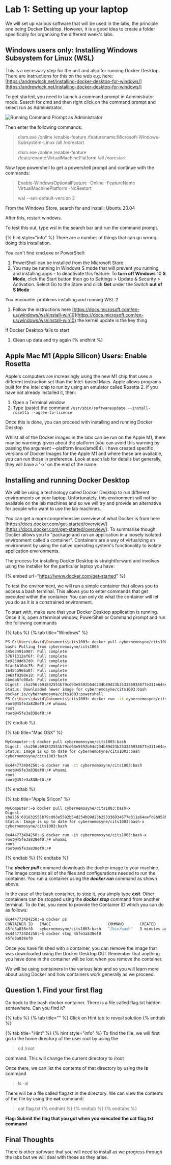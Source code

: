 # Lab 1: Setting up your laptop

We will set up various software that will be used in the labs, the principle one being Docker Desktop. However, it is a good idea to create a folder specifically for organising the different week's labs. 

## Windows users only: Installing Windows Subsystem for Linux \(WSL\)

This is a necessary step for the unit and also for running Docker Desktop. There are instructions for this on the web e.g. here: [https://andrewlock.net/installing-docker-desktop-for-windows/](https://andrewlock.net/installing-docker-desktop-for-windows/)

To get started, you need to launch a command prompt in Administrator mode. Search for cmd and then right click on the command prompt and select run as Administrator.

![Running Command Prompt as Administrator](.gitbook/assets/screen-shot-2021-06-30-at-10.12.47-am.png)

Then enter the following commands:

> dism.exe /online /enable-feature /featurename:Microsoft-Windows-Subsystem-Linux /all /norestart 
>
> dism.exe /online /enable-feature /featurename:VirtualMachinePlatform /all /norestart

Now type powershell to get a powershell prompt and continue with the commands:

> Enable-WindowsOptionalFeature -Online -FeatureName VirtualMachinePlatform -NoRestart
>
> wsl --set-default-version 2

From the Windows Store, search for and install: Ubuntu 20.04

After this, restart windows. 

To test this out, type wsl in the search bar and run the command prompt. 

{% hint style="info" %}
There are a number of things that can go wrong doing this installation.

You can't find cmd.exe or PowerShell:

1. PowerShell can be installed from the Microsoft Store.
2. You may be running in Windows S mode that will prevent you running and installing apps - to deactivate this feature: To **turn off Windows** 10 **S Mode**, click the Start button then go to Settings &gt; Update & Security &gt; Activation. Select Go to the Store and click **Get** under the Switch **out of S Mode**

You encounter problems installing and running WSL 2

1. Follow the instructions here [https://docs.microsoft.com/en-us/windows/wsl/install-win10](https://docs.microsoft.com/en-us/windows/wsl/install-win10) the kernel update is the key thing

If Docker Desktop fails to start

1. Clean up data and try again
{% endhint %}



## Apple Mac M1 \(Apple Silicon\) Users: Enable Rosetta

Apple's computers are increasingly using the new M1 chip that uses a different instruction set than the Intel-based Macs. Apple allows programs built for the Intel chip to run by using an emulator called Rosetta 2. If you have not already installed it, then:

1. Open a Terminal window
2. Type \(paste\) the command `/usr/sbin/softwareupdate --install-rosetta --agree-to-license`

Once this is done, you can proceed with installing and running Docker Desktop

Whilst all of the Docker images in the labs can be run on the Apple M1, there may be warnings given about the platform \(you can avoid this warning by passing the argument --platform linux/amd64\). I have created specific versions of Docker Images for the Apple M1 and where these are available, you can run those in preference. Look at each lab for details but generally, they will have a '-x' on the end of the name.

## Installing and running Docker Desktop

We will be using a technology called Docker Desktop to run different environments on your laptop. Unfortunately, this environment will not be available on the lab machines and so we will try and provide an alternative for people who want to use the lab machines. 

You can get a more comprehensive overview of what Docker is from here [https://docs.docker.com/get-started/overview/](https://docs.docker.com/get-started/overview/). To summarise though, Docker allows you to "package and run an application in a loosely isolated environment called a container". Containers are a way of virtualizing an environment by using the native operating system's functionality to isolate application environments.

The process for installing Docker Desktop is straightforward and involves using the installer for the particular laptop you have:

{% embed url="https://www.docker.com/get-started" %}

To test the environment, we will run a simple container that allows you to access a bash terminal. This allows you to enter commands that get executed within the container. You can only do what the container will let you do as it is a constrained environment. 

To start with, make sure that your Docker Desktop application is running. Once it is, open a terminal window, PowerShell or Command prompt and run the following commands

{% tabs %}
{% tab title="Windows" %}
```bash
PS C:\Users\david\Documents\cits1003> docker pull cybernemosyne/cits1003:bash
bash: Pulling from cybernemosyne/cits1003
345e3491a907: Pull complete
57671312ef6f: Pull complete
5e9250ddb7d0: Pull complete
5fac5b10dc75: Pull complete
164545966a0f: Pull complete
346af9298e18: Pull complete
4beda6fc08a5: Pull complete
Digest: sha256:691832551b79cd93e5592b54d234b89d23b253336934677e311e64eefc8b958b
Status: Downloaded newer image for cybernemosyne/cits1003:bash
docker.io/cybernemosyne/cits1003:powershell
PS C:\Users\david\Documents\cits1003> docker run -it cybernemosyne/cits1003:bash
root@45fe3a838ef0:/# whoami
root
root@45fe3a838ef0:/# 

```
{% endtab %}

{% tab title="Mac OSX" %}
```bash
MyComputer:~$ docker pull cybernemosyne/cits1003:bash
Digest: sha256:691832551b79cd93e5592b54d234b89d23b253336934677e311e64eefc8b958b
Status: Image is up to date for cybernemosyne/cits1003:bash
cybernemosyne/cits1003:bash

0x4447734D4250:~$ docker run -it cybernemosyne/cits1003:bash
root@45fe3a838ef0:/# whoami
root
root@45fe3a838ef0:/# 
```
{% endtab %}

{% tab title="Apple Silicon" %}
```
MyComputer:~$ docker pull cybernemosyne/cits1003:bash-x
Digest: sha256:691832551b79cd93e5592b54d234b89d23b253336934677e311e64eefc8b958b
Status: Image is up to date for cybernemosyne/cits1003:bash-x
cybernemosyne/cits1003:bash

0x4447734D4250:~$ docker run -it cybernemosyne/cits1003:bash-x
root@45fe3a838ef0:/# whoami
root
root@45fe3a838ef0:/# 
```
{% endtab %}
{% endtabs %}

The _**docker pull**_ command downloads the docker image to your machine. The image contains all of the files and configurations needed to run the container. You run a container using the _**docker run**_ command as shown above. 

In the case of the bash container, to stop it, you simply type _**exit**_. Other containers can be stopped using the _**docker stop**_ command from another terminal. To do this, you need to provide the Container ID which you can do as follows:

```bash
0x4447734D4250:~$ docker ps
CONTAINER ID   IMAGE                         COMMAND       CREATED         STATUS         PORTS     NAMES
45fe3a838ef0   cybernemosyne/cits1003:bash   "/bin/bash"   3 minutes ago   Up 3 minutes             hungry_hodgkin
0x4447734D4250:~$ docker stop 45fe3a838ef0
45fe3a838ef0
```

Once you have finished with a container, you can remove the image that was downloaded using the Docker Desktop GUI. Remember that anything you have done in the container will be lost when you remove the container. 

We will be using containers in the various labs and so you will learn more about using Docker and how containers work generally as we proceed. 

## Question 1. Find your first flag

Go back to the bash docker container. There is a file called flag.txt hidden somewhere. Can you find it? 

{% tabs %}
{% tab title="" %}
Click on Hint tab to reveal solution
{% endtab %}

{% tab title="Hint" %}
{% hint style="info" %}
To find the file, we will first go to the home directory of the user root by using the 

> cd /root

command. This will change the current directory to /root

Once there, we can list the contents of that directory by using the **ls** command

> ls -al

There will be a file called flag.txt in the directory. We can view the contents of the file by using the **cat** command:

> cat flag.txt
{% endhint %}
{% endtab %}
{% endtabs %}

**Flag: Submit the flag that you got when you executed the cat flag.txt command**

## Final Thoughts

There is other software that you will need to install as we progress through the labs but we will deal with those as they arise.

